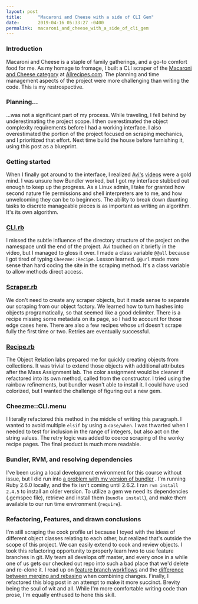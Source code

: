 ```yaml
---
layout: post
title:      "Macaroni and Cheese with a side of CLI Gem"
date:       2019-04-16 05:33:27 -0400
permalink:  macaroni_and_cheese_with_a_side_of_cli_gem
---
```


### Introduction
Macaroni and Cheese is a staple of family gatherings, and a go-to comfort food for me. As my homage to fromage, I built a CLI scraper of the [Macaroni and Cheese category](https://allrecipes.com/recipes/509/main-dish/pasta/macaroni-and-cheese/) at [Allrecipes.com](http://allrecipes.com). The planning and time management aspects of the project were more challenging than writing the code. This is my restrospective.

### Planning...
...was not a significant part of my process.  While traveling, I fell behind by underestimating the project scope. I then overestimated the object complexity requirements before I had a working interface. I also overestimated the portion of the project focused on scraping mechanics, and I prioritized that effort. Next time build the house before furnishing it, using this post as a blueprint.

### Getting started
When I finally got around to the interface, I realized [Avi's](https://www.youtube.com/watch?v=_lDExWIhYKI) [videos](https://www.youtube.com/watch?v=Y5X6NRQi0bU) were a gold mind. I was unsure how Bundler worked, but I got my interface stubbed out enough to keep up the progress. As a Linux admin, I take for granted how second nature file permissions and shell interpreters are to me, and how unwelcoming they can be to beginners. The ability to break down daunting tasks to discrete manageable pieces is as important as writing an algorithm. It's its own algorithm.

### [CLI.rb](https://github.com/big32mike/cheezme/blob/master/lib/cheezme/cli.rb)
I missed the subtle influence of the directory structure of the project on the namespace until the end of the project. Avi touched on it briefly in the video, but I managed to gloss it over.  I made a class variable `@@all` because I got tired of typing `Cheezme::Recipe`. Lesson learned. `@@url` made more sense than hard coding the site in the scraping method. It's a class variable to allow methods direct access.

### [Scraper.rb](https://github.com/big32mike/cheezme/blob/master/lib/cheezme/scraper.rb)
We don't need to create any scraper objects, but it made sense to separate our scraping from our object factory. We learned how to turn hashes into objects programatically, so that seemed like a good delimiter.  There is a recipe missing some metadata on its page, so I had to account for those edge cases here. There are also a few recipes whose url doesn't scrape fully the first time or two. Retries are eventually successful.

### [Recipe.rb](https://github.com/big32mike/cheezme/blob/master/lib/cheezme/recipe.rb)
The Object Relation labs prepared me for quickly creating objects from collections. It was trivial to extend those objects with additional attributes after the Mass Assignment lab. The color assignment would be cleaner if refactored into its own method, called from the constructor. I tried using the rainbow refinements, but bundler wasn't able to install it. I could have used colorized, but I wanted the challenge of figuring out a new gem.

### Cheezme::CLI.menu
I literally refactored this method in the middle of writing this paragraph. I wanted to avoid multiple `elsif` by using a `case/when`. I was thwarted when I needed to test for inclusion in the range of integers, but also act on the string values. The retry logic was added to coerce scraping of the wonky recipe pages. The final product is much more readable.

### Bundler, RVM, and resolving dependencies
I've been using a local development environment for this course without issue, but I did run into [a problem with my version of bundler](https://github.com/bundler/bundler/issues/6937) . I'm running Ruby 2.6.0 locally, and the fix isn't coming until 2.6.2. I ran `rvm install 2.4.5` to install an older version. To utilize a gem we need its dependencies (.gemspec file), retrieve and install them (`bundle install`), and make them available to our run time environment (`require`).

### Refactoring, Features, and drawn conclusions
I'm still scraping the cook profile url  because I toyed with the ideas of different object classes relating to each other, but realized that's outside the scope of this project. We can easily extend to cook and review objects.  I took this refactoring opportunity to properly learn hwo to use feature branches in git. My team all develops off master, and every once in a while one of us gets our checked out repo into such a bad place that we'd delete and re-clone it. I read up on [feature branch workflows](https://www.atlassian.com/git/tutorials/comparing-workflows/feature-branch-workflow) and the [difference between merging and rebasing](https://www.atlassian.com/git/tutorials/merging-vs-rebasing) when combining changes. Finally, I refactored this blog post in an attempt to make it more succinct. Brevity being the soul of wit and all. While I'm more comfortable writing code than prose, I'm equally enthused to hone this skill.
